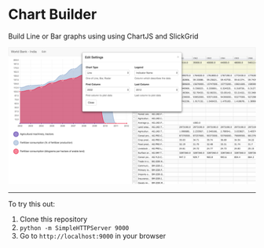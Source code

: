 # Chart Builder

Build Line or Bar graphs using using ChartJS and SlickGrid

![Chart Builder UI](images/screenshot.png)

---

To try this out:

1. Clone this repository
2. `python -m SimpleHTTPServer 9000`
3. Go to `http://localhost:9000` in your browser
